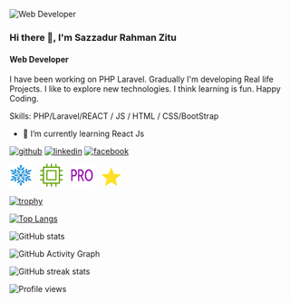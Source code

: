 
![Web Developer](https://scontent.fdac31-1.fna.fbcdn.net/v/t39.30808-6/321435813_831280331311758_7001836082359741109_n.jpg?_nc_cat=109&ccb=1-7&_nc_sid=09cbfe&_nc_ohc=AxzqvwZm9A8AX8e6YaG&_nc_ht=scontent.fdac31-1.fna&oh=00_AfDQUw2WE7UOvafuXp3m_I-32m0qCTqhocjDXS6_kf4mcg&oe=643E82FF)

### Hi there 👋, I'm Sazzadur Rahman Zitu
#### Web Developer


I have been working on PHP Laravel. Gradually I'm developing Real life Projects. I like to explore new technologies. I think learning is fun. Happy Coding. 

Skills: PHP/Laravel/REACT / JS / HTML / CSS/BootStrap

- 🌱 I’m currently learning React Js 


[<img src='https://cdn.jsdelivr.net/npm/simple-icons@3.0.1/icons/github.svg' alt='github' height='40'>](https://github.com/SrZitu)  [<img src='https://cdn.jsdelivr.net/npm/simple-icons@3.0.1/icons/linkedin.svg' alt='linkedin' height='40'>](https://www.linkedin.com/in/https://www.linkedin.com/in/md-sazzadur-rahman-zitu-724558137//)  [<img src='https://cdn.jsdelivr.net/npm/simple-icons@3.0.1/icons/facebook.svg' alt='facebook' height='40'>](https://www.facebook.com/https://www.facebook.com/Md.Sazzadur.Rahman.Zitu/)  

<a href='https://archiveprogram.github.com/'><img src='https://raw.githubusercontent.com/acervenky/animated-github-badges/master/assets/acbadge.gif' width='40' height='40'></a> <a href='https://docs.github.com/en/developers'><img src='https://raw.githubusercontent.com/acervenky/animated-github-badges/master/assets/devbadge.gif' width='40' height='40'></a> <a href='https://github.com/pricing'><img src='https://raw.githubusercontent.com/acervenky/animated-github-badges/master/assets/pro.gif' width='40' height='40'></a> <a href='https://stars.github.com/'><img src='https://raw.githubusercontent.com/acervenky/animated-github-badges/master/assets/starbadge.gif' width='35' height='35'></a> 

[![trophy](https://github-profile-trophy.vercel.app/?username=SrZitu)](https://github.com/ryo-ma/github-profile-trophy)

[![Top Langs](https://github-readme-stats.vercel.app/api/top-langs/?username=SrZitu)](https://github.com/anuraghazra/github-readme-stats)

![GitHub stats](https://github-readme-stats.vercel.app/api?username=SrZitu&show_icons=true)  

![GitHub Activity Graph](https://activity-graph.herokuapp.com/graph?username=SrZitu)  

![GitHub streak stats](https://streak-stats.demolab.com/?user=SrZitu)  

![Profile views](https://gpvc.arturio.dev/SrZitu)  
